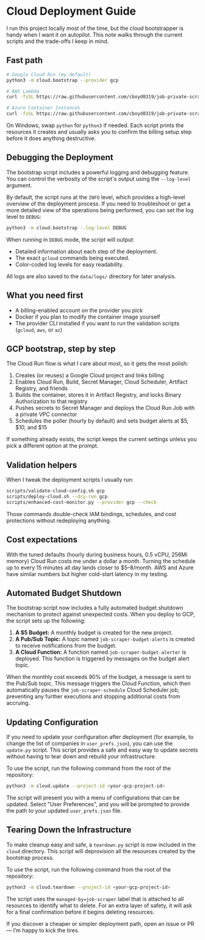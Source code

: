 # Cloud Deployment Guide

I run this project locally most of the time, but the cloud bootstrapper is handy when I want it on autopilot. This note walks through the current scripts and the trade-offs I keep in mind.

## Fast path

```bash
# Google Cloud Run (my default)
python3 -m cloud.bootstrap --provider gcp

# AWS Lambda
curl -fsSL https://raw.githubusercontent.com/cboyd0319/job-private-scraper-filter/main/scripts/install.sh | bash -s -- --cloud-deploy aws

# Azure Container Instances
curl -fsSL https://raw.githubusercontent.com/cboyd0319/job-private-scraper-filter/main/scripts/install.sh | bash -s -- --cloud-deploy azure
```

On Windows, swap `python` for `python3` if needed. Each script prints the resources it creates and usually asks you to confirm the billing setup step before it does anything destructive.

## Debugging the Deployment

The bootstrap script includes a powerful logging and debugging feature. You can control the verbosity of the script's output using the `--log-level` argument.

By default, the script runs at the `INFO` level, which provides a high-level overview of the deployment process. If you need to troubleshoot or get a more detailed view of the operations being performed, you can set the log level to `DEBUG`:

```bash
python3 -m cloud.bootstrap --log-level DEBUG
```

When running in `DEBUG` mode, the script will output:

*   Detailed information about each step of the deployment.
*   The exact `gcloud` commands being executed.
*   Color-coded log levels for easy readability.

All logs are also saved to the `data/logs/` directory for later analysis.

## What you need first

- A billing-enabled account on the provider you pick
- Docker if you plan to modify the container image yourself
- The provider CLI installed if you want to run the validation scripts (`gcloud`, `aws`, or `az`)

## GCP bootstrap, step by step

The Cloud Run flow is what I care about most, so it gets the most polish:

1. Creates (or reuses) a Google Cloud project and links billing
2. Enables Cloud Run, Build, Secret Manager, Cloud Scheduler, Artifact Registry, and friends
3. Builds the container, stores it in Artifact Registry, and locks Binary Authorization to that registry
4. Pushes secrets to Secret Manager and deploys the Cloud Run Job with a private VPC connector
5. Schedules the poller (hourly by default) and sets budget alerts at $5, $10, and $15

If something already exists, the script keeps the current settings unless you pick a different option at the prompt.

## Validation helpers

When I tweak the deployment scripts I usually run:

```bash
scripts/validate-cloud-config.sh gcp
scripts/deploy-cloud.sh --dry-run gcp
scripts/enhanced-cost-monitor.py --provider gcp --check
```

Those commands double-check IAM bindings, schedules, and cost protections without redeploying anything.

## Cost expectations

With the tuned defaults (hourly during business hours, 0.5 vCPU, 256Mi memory) Cloud Run costs me under a dollar a month. Turning the schedule up to every 15 minutes all day lands closer to $5–8/month. AWS and Azure have similar numbers but higher cold-start latency in my testing.

## Automated Budget Shutdown

The bootstrap script now includes a fully automated budget shutdown mechanism to protect against unexpected costs. When you deploy to GCP, the script sets up the following:

1.  **A $5 Budget:** A monthly budget is created for the new project.
2.  **A Pub/Sub Topic:** A topic named `job-scraper-budget-alerts` is created to receive notifications from the budget.
3.  **A Cloud Function:** A function named `job-scraper-budget-alerter` is deployed. This function is triggered by messages on the budget alert topic.

When the monthly cost exceeds 90% of the budget, a message is sent to the Pub/Sub topic. This message triggers the Cloud Function, which then automatically pauses the `job-scraper-schedule` Cloud Scheduler job, preventing any further executions and stopping additional costs from accruing.

## Updating Configuration

If you need to update your configuration after deployment (for example, to change the list of companies in `user_prefs.json`), you can use the `update.py` script. This script provides a safe and easy way to update secrets without having to tear down and rebuild your infrastructure.

To use the script, run the following command from the root of the repository:

```bash
python3 -m cloud.update --project-id <your-gcp-project-id>
```

The script will present you with a menu of configurations that can be updated. Select "User Preferences", and you will be prompted to provide the path to your updated `user_prefs.json` file.

## Tearing Down the Infrastructure

To make cleanup easy and safe, a `teardown.py` script is now included in the `cloud` directory. This script will deprovision all the resources created by the bootstrap process.

To use the script, run the following command from the root of the repository:

```bash
python3 -m cloud.teardown --project-id <your-gcp-project-id>
```

The script uses the `managed-by=job-scraper` label that is attached to all resources to identify what to delete. For an extra layer of safety, it will ask for a final confirmation before it begins deleting resources.

If you discover a cheaper or simpler deployment path, open an issue or PR — I’m happy to kick the tires.
